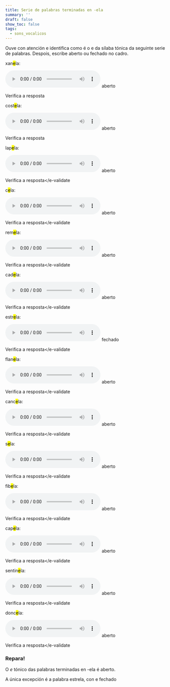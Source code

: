 ```yaml
---
title: Serie de palabras terminadas en -ela
summary: ''
draft: false
show_toc: false
tags:
  - sons_vocalicos
---
```

Ouve con atención e identifica como é o e da sílaba tónica da seguinte serie de palabras. Despois, escribe aberto ou fechado no cadro.

xan<mark>e</mark>la: 

<audio src="https://ilg.usc.es/pronuncia/mp3/x/68.mp3" controls> </audio> <e-answer>aberto</e-answer>

<e-validate>Verifica a resposta</e-validate>

cost<mark>e</mark>la: 

<audio src="https://ilg.usc.es/pronuncia/mp3/c/6631.mp3" controls> </audio> <e-answer>aberto</e-answer>

<e-validate>Verifica a resposta</e-validate>

lap<mark>e</mark>la: 

<audio src="https://ilg.usc.es/pronuncia/mp3/l/400.mp3" controls> </audio> <e-answer>aberto</e-answer>

<e-validate>Verifica a resposta</e-validate

c<mark>e</mark>la: 

<audio src="https://ilg.usc.es/pronuncia/mp3/c/2347.mp3" controls> </audio> <e-answer>aberto</e-answer>

<e-validate>Verifica a resposta</e-validate

rem<mark>e</mark>la: 

<audio src="https://ilg.usc.es/pronuncia/mp3/r/1596.mp3" controls> </audio> <e-answer>aberto</e-answer>

<e-validate>Verifica a resposta</e-validate

cad<mark>e</mark>la: 

<audio src="https://ilg.usc.es/pronuncia/mp3/c/301.mp3" controls> </audio> <e-answer>aberto</e-answer>

<e-validate>Verifica a resposta</e-validate

estr<mark>e</mark>la: 

<audio src="https://ilg.usc.es/pronuncia/mp3/e/3858.mp3" controls> </audio> <e-answer>fechado</e-answer>

<e-validate>Verifica a resposta</e-validate

flan<mark>e</mark>la: 

<audio src="https://ilg.usc.es/pronuncia/mp3/f/1254.mp3" controls> </audio> <e-answer>aberto</e-answer>

<e-validate>Verifica a resposta</e-validate

canc<mark>e</mark>la: 

<audio src="https://ilg.usc.es/pronuncia/mp3/c/909.mp3" controls> </audio> <e-answer>aberto</e-answer>

<e-validate>Verifica a resposta</e-validate

s<mark>e</mark>la: 

<audio src="https://ilg.usc.es/pronuncia/mp3/s/871.mp3" controls> </audio> <e-answer>aberto</e-answer>

<e-validate>Verifica a resposta</e-validate

fib<mark>e</mark>la: 

<audio src="https://ilg.usc.es/pronuncia/mp3/f/887.mp3" controls> </audio> <e-answer>aberto</e-answer>

<e-validate>Verifica a resposta</e-validate

cap<mark>e</mark>la: 

<audio src="https://ilg.usc.es/pronuncia/mp3/c/1189.mp3" controls> </audio> <e-answer>aberto</e-answer>

<e-validate>Verifica a resposta</e-validate

sentin<mark>e</mark>la: 

<audio src="https://ilg.usc.es/pronuncia/mp3/s/1120.mp3" controls> </audio> <e-answer>aberto</e-answer>

<e-validate>Verifica a resposta</e-validate

donc<mark>e</mark>la: 

<audio src="https://ilg.usc.es/pronuncia/mp3/d/3923.mp3" controls> </audio> <e-answer>aberto</e-answer>

<e-validate>Verifica a resposta</e-validate

### Repara!

O *e* tónico das palabras terminadas en -ela é <e-answer>aberto</e-answer>.

A única excepción é a palabra <e-answer>estrela</e-answer>, con e <e-answer>fechado</e-answer>
